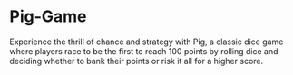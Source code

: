 # Pig-Game
Experience the thrill of chance and strategy with Pig, a classic dice game where players race to be the first to reach 100 points by rolling dice and deciding whether to bank their points or risk it all for a higher score.
